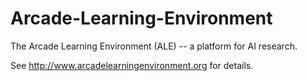 Arcade-Learning-Environment
===========================

The Arcade Learning Environment (ALE) -- a platform for AI research.

See http://www.arcadelearningenvironment.org for details.
